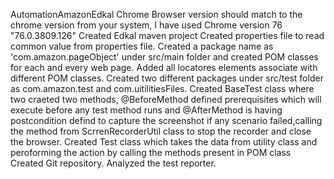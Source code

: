 AutomationAmazonEdkal
Chrome Browser version should match to the chrome version from your system, I have used Chrome version 76 "76.0.3809.126"
Created Edkal maven project
Created properties file to read common value from properties file.
Created a package name as 'com.amazon.pageObject' under src/main folder and created POM classes for each and every web page.
Added all locatores elements associate with different POM classes.
Created two different packages under src/test folder as com.amazon.test and com.uitilitiesFiles.
Created BaseTest class where two craeted two methods, @BeforeMethod defined prerequisites which will execute before any test method runs and @AfterMethod is having postcondition defind to capture the screenshot if any scenario failed,calling the method from ScrrenRecorderUtil class to stop the recorder and close the browser.
Created Test class which takes the data from utility class and peroforming the action by calling the methods present in POM class
Created Git repository.
Analyzed the test reporter.

